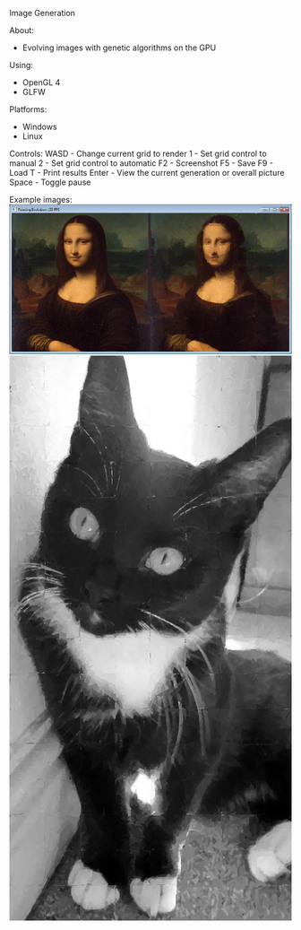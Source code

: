 Image Generation

About:
- Evolving images with genetic algorithms on the GPU

Using:
- OpenGL 4
- GLFW

Platforms:
- Windows
- Linux

Controls:
 WASD - Change current grid to render
    1 - Set grid control to manual
    2 - Set grid control to automatic
   F2 - Screenshot
   F5 - Save
   F9 - Load
    T - Print results
Enter - View the current generation or overall picture
Space - Toggle pause

Example images:
![Image Generator Example 1](/images/image_0001.png)
![Image Generator Example 2](/images/image_0002.png)